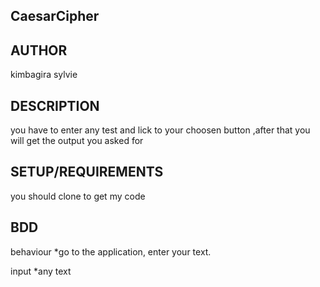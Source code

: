 ## CaesarCipher

## AUTHOR
kimbagira sylvie

## DESCRIPTION
you have to enter any test and lick to your choosen button ,after that you will get the output you asked for

## SETUP/REQUIREMENTS
you should clone to get my code


## BDD

behaviour
*go to the application, enter your text.

input
*any text
